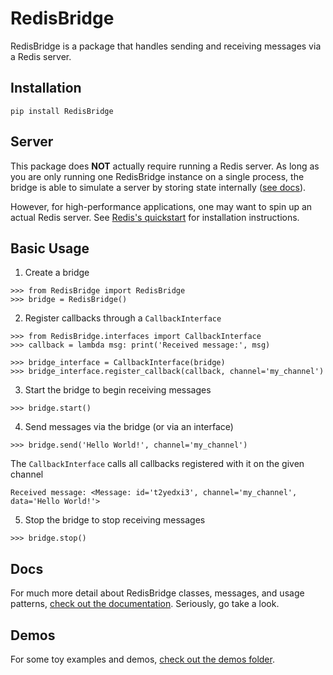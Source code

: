 
# RedisBridge

RedisBridge is a package that handles sending and receiving messages via a Redis server.

## Installation

```
pip install RedisBridge
```

## Server

This package does **NOT** actually require running a Redis server. As long as you are only running one RedisBridge instance on a single process, the bridge is able to simulate a server by storing state internally ([see docs](./docs/bridge.md)).

However, for high-performance applications, one may want to spin up an actual Redis server. See [Redis's quickstart](https://redis.io/topics/quickstart) for installation instructions.

## Basic Usage

1) Create a bridge
```
>>> from RedisBridge import RedisBridge
>>> bridge = RedisBridge()
```

2) Register callbacks through a `CallbackInterface`
```
>>> from RedisBridge.interfaces import CallbackInterface
>>> callback = lambda msg: print('Received message:', msg)

>>> bridge_interface = CallbackInterface(bridge)
>>> bridge_interface.register_callback(callback, channel='my_channel')
```

3) Start the bridge to begin receiving messages
```
>>> bridge.start()
```

4. Send messages via the bridge (or via an interface)
```
>>> bridge.send('Hello World!', channel='my_channel')
```

The `CallbackInterface` calls all callbacks registered with it on the given channel
```
Received message: <Message: id='t2yedxi3', channel='my_channel', data='Hello World!'>
```

5. Stop the bridge to stop receiving messages

```
>>> bridge.stop()
```

## Docs

For much more detail about RedisBridge classes, messages, and usage patterns, [check out the documentation](./docs/). Seriously, go take a look.

## Demos

For some toy examples and demos, [check out the demos folder](./demos/).

